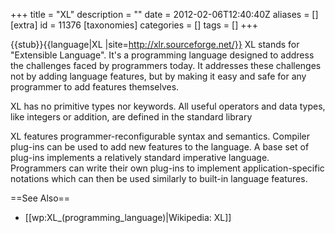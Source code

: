 +++
title = "XL"
description = ""
date = 2012-02-06T12:40:40Z
aliases = []
[extra]
id = 11376
[taxonomies]
categories = []
tags = []
+++

{{stub}}{{language|XL
|site=http://xlr.sourceforge.net/}}
XL stands for "Extensible Language". It's a programming language designed to address the challenges faced by programmers today. It addresses these challenges not by adding language features, but by making it easy and safe for any programmer to add features themselves.

XL has no primitive types nor keywords. All useful operators and data types, like integers or addition, are defined in the standard library

XL features programmer-reconfigurable syntax and semantics. Compiler plug-ins can be used to add new features to the language. A base set of plug-ins implements a relatively standard imperative language. Programmers can write their own plug-ins to implement application-specific notations which can then be used similarly to built-in language features.

==See Also==
* [[wp:XL_(programming_language)|Wikipedia: XL]]
